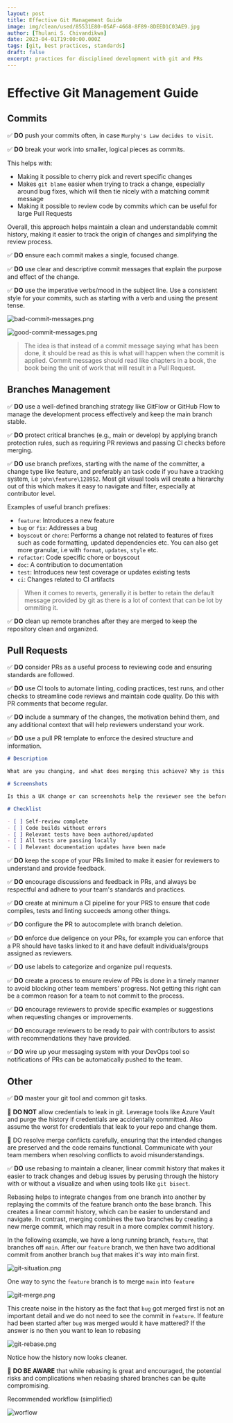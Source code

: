 ```yaml
---
layout: post
title: Effective Git Management Guide
image: img/clean/used/85531E80-05AF-4668-8F89-8DEED1C03AE9.jpg
author: [Thulani S. Chivandikwa]
date: 2023-04-01T19:00:00.000Z
tags: [git, best practices, standards]
draft: false
excerpt: practices for disciplined development with git and PRs
---
```


# Effective Git Management Guide

## Commits

✅ **DO** push your commits often, in case `Murphy's Law decides to visit`.

✅ **DO** break your work into smaller, logical pieces as commits.

This helps with:

- Making it possible to cherry pick and revert specific changes
- Makes `git blame` easier when trying to track a change, especially around bug fixes, which will then tie nicely with a matching commit message
- Making it possible to review code by commits which can be useful for large Pull Requests

Overall, this approach helps maintain a clean and understandable commit history, making it easier to track the origin of changes and simplifying the review process.

✅ **DO** ensure each commit makes a single, focused change.

✅ **DO** use clear and descriptive commit messages that explain the purpose and effect of the change.

✅ **DO** use the imperative verbs/mood in the subject line. Use a consistent style for your commits, such as starting with a verb and using the present tense.

![bad-commit-messages.png](Git/bad-commit-messages.png)

![good-commit-messages.png](Git/good-commit-messages.png)

> The idea is that instead of a commit message saying what has been done, it should be read as this is what will happen when the commit is applied. Commit messages should read like chapters in a book, the book being the unit of work that will result in a Pull Request.

## Branches Management

✅ **DO** use a well-defined branching strategy like GitFlow or GitHub Flow to manage the development process effectively and keep the main branch stable.

✅ **DO** protect critical branches (e.g., main or develop) by applying branch protection rules, such as requiring PR reviews and passing CI checks before merging.

✅ **DO** use branch prefixes, starting with the name of the committer, a change type like feature, and preferably an task code if you have a tracking system, i.e `john\feature\128952`. Most git visual tools will create a hierarchy out of this which makes it easy to navigate and filter, especially at contributor level.

Examples of useful branch prefixes:

- `feature`: Introduces a new feature
- `bug` or `fix`: Addresses a bug
- `boyscout` or `chore`: Performs a change not related to features of fixes such as code formatting, updated dependencies etc. You can also get more granular, i.e with `format`, `updates`, `style` etc.
- `refactor`: Code specific chore or boyscout
- `doc`: A contribution to documentation
- `test`: Introduces new test coverage or updates existing tests
- `ci`: Changes related to CI artifacts

> When it comes to reverts, generally it is better to retain the default message provided by git as there is a lot of context that can be lot by ommiting it.

✅ **DO** clean up remote branches after they are merged to keep the repository clean and organized.

## Pull Requests

✅ **DO** consider PRs as a useful process to reviewing code and ensuring standards are followed.

✅ **DO** use CI tools to automate linting, coding practices, test runs, and other checks to streamline code reviews and maintain code quality. Do this with PR comments that become regular.

✅ **DO** include a summary of the changes, the motivation behind them, and any additional context that will help reviewers understand your work.

✅ **DO** use a pull PR template to enforce the desired structure and information.

```markdown
# Description

What are you changing, and what does merging this achieve? Why is this change being made?

# Screenshots

Is this a UX change or can screenshots help the reviewer see the before and after or understand the solution better? Do you have any manual testing evidence?

# Checklist

- [ ] Self-review complete
- [ ] Code builds without errors
- [ ] Relevant tests have been authored/updated
- [ ] All tests are passing locally
- [ ] Relevant documentation updates have been made
```

✅ **DO** keep the scope of your PRs limited to make it easier for reviewers to understand and provide feedback.

✅ **DO** encourage discussions and feedback in PRs, and always be respectful and adhere to your team's standards and practices.

✅ **DO** create at minimum a CI pipeline for your PRS to ensure that code compiles, tests and linting succeeds among other things.

✅ **DO** configure the PR to autocomplete with branch deletion.

✅ **DO** enforce due deligence on your PRs, for example you can enforce that a PR should have tasks linked to it and have default individuals/groups assigned as reviewers.

✅ **DO** use labels to categorize and organize pull requests.

✅ **DO** create a process to ensure review of PRs is done in a timely manner to avoid blocking other team members' progress. Not getting this right can be a common reason for a team to not commit to the process.

✅ **DO** encourage reviewers to provide specific examples or suggestions when requesting changes or improvements.

✅ **DO** encourage reviewers to be ready to pair with contributors to assist with recommendations they have provided.

✅ **DO** wire up your messaging system with your DevOps tool so notifications of PRs can be automatically pushed to the team.

## Other

✅ **DO** master your git tool and common git tasks.

🛑 **DO NOT** allow credentials to leak in git. Leverage tools like Azure Vault and purge the history if credentials are accidentally committed. Also assume the worst for credentials that leak to your repo and change them.

🎃  DO resolve merge conflicts carefully, ensuring that the intended changes are preserved and the code remains functional. Communicate with your team members when resolving conflicts to avoid misunderstandings.

✅ **DO** use rebasing to maintain a cleaner, linear commit history that makes it easier to track changes and debug issues by perusing through the history with or without a visualize and when using tools like `git bisect`.

Rebasing helps to integrate changes from one branch into another by replaying the commits of the feature branch onto the base branch. This creates a linear commit history, which can be easier to understand and navigate. In contrast, merging combines the two branches by creating a new merge commit, which may result in a more complex commit history.

In the following example, we have a long running branch, `feature`, that branches off `main`. After our `feature` branch, we then have two additional commit from another branch `bug` that makes it's way into main first.

![git-situation.png](Git/git-situation.png)

One way to sync the `feature` branch is to merge `main` into `feature`

![git-merge.png](Git/git-merge.png)


This create noise in the history as the fact that `bug` got merged first is not an important detail and we do not need to see the commit in `feature`. If feature had been started after `bug` was merged would it have mattered? If the answer is no then you want to lean to rebasing

![git-rebase.png](Git/git-rebase.png)


Notice how the history now looks cleaner.

🎃 **DO BE AWARE** that while rebasing is great and encouraged,  the potential risks and complications when rebasing shared branches can be quite compromising.

Recommended workflow (simplified)

![worflow](Git/workflow.png)
